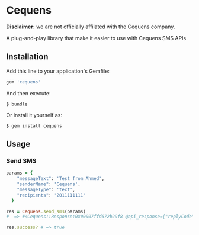 # Cequens

**Disclaimer:** we are not officially affilated with the Cequens company.

A plug-and-play library that make it easier to use with Cequens SMS APIs

## Installation

Add this line to your application's Gemfile:

```ruby
gem 'cequens'
```

And then execute:

    $ bundle

Or install it yourself as:

    $ gem install cequens

## Usage

### Send SMS

```ruby
params = {
    "messageText": 'Test from Ahmed',
    "senderName": 'Cequens',
    "messageType": 'text',
    "recipients": '2011111111'
  }

res = Cequens.send_sms(params)
#  => #<Cequens::Response:0x00007ffd672b29f8 @api_response={"replyCode"=>0, "replyMessage"=>"Request handled successfully", "requestId"=>"64035880-7044-11eb-9f04-11a5522e89a7", "clientRequestId"=>0, "requestTime"=>"2021-02-16T10:47:40.296", "data"=>{"SentSMSIDs"=>[{"SMSId"=>"056ef72a-1497-47be-a4c8-4a7835e071dc"}], "InvalidRecipients"=>""}}>

res.success? # => true
```

